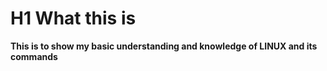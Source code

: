 # H1 What this is
**This is to show my basic understanding and knowledge of LINUX and its commands**

